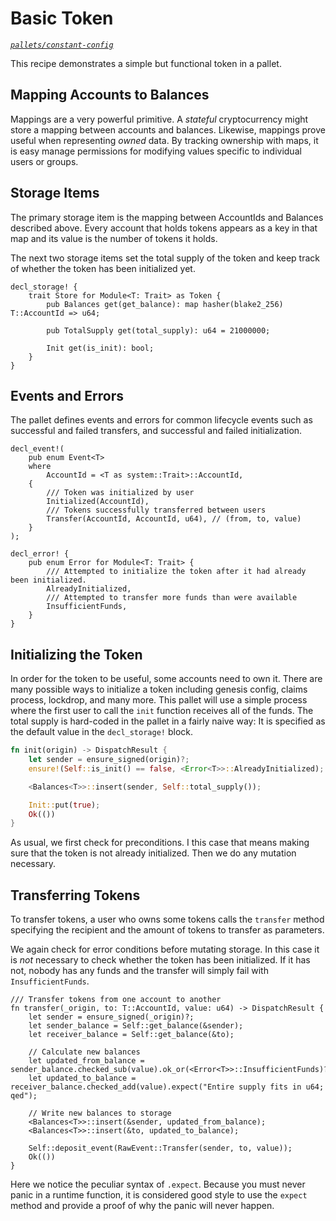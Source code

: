 # Basic Token
*[`pallets/constant-config`](https://github.com/substrate-developer-hub/recipes/tree/master/pallets/constant-config)*

This recipe demonstrates a simple but functional token in a pallet.

## Mapping Accounts to Balances
Mappings are a very powerful primitive. A *stateful* cryptocurrency might store a mapping between accounts and balances. Likewise, mappings prove useful when representing *owned* data. By tracking ownership with maps, it is easy manage permissions for modifying values specific to individual users or groups.

## Storage Items

The primary storage item is the mapping between AccountIds and Balances described above. Every account that holds tokens appears as a key in that map and its value is the number of tokens it holds.

The next two storage items set the total supply of the token and keep track of whether the token has been initialized yet.

```rust, ignore
decl_storage! {
	trait Store for Module<T: Trait> as Token {
		pub Balances get(get_balance): map hasher(blake2_256) T::AccountId => u64;

		pub TotalSupply get(total_supply): u64 = 21000000;

		Init get(is_init): bool;
	}
}
```

## Events and Errors

The pallet defines events and errors for common lifecycle events such as successful and failed transfers, and successful and failed initialization.

```rust, ignore
decl_event!(
	pub enum Event<T>
	where
		AccountId = <T as system::Trait>::AccountId,
	{
		/// Token was initialized by user
		Initialized(AccountId),
		/// Tokens successfully transferred between users
		Transfer(AccountId, AccountId, u64), // (from, to, value)
	}
);

decl_error! {
	pub enum Error for Module<T: Trait> {
		/// Attempted to initialize the token after it had already been initialized.
		AlreadyInitialized,
		/// Attempted to transfer more funds than were available
		InsufficientFunds,
	}
}
```

## Initializing the Token
In order for the token to be useful, some accounts need to own it. There are many possible ways to initialize a token including genesis config, claims process, lockdrop, and many more. This pallet will use a simple process where the first user to call the `init` function receives all of the funds. The total supply is hard-coded in the pallet in a fairly naive way: It is specified as the default value in the `decl_storage!` block.

```rust ignore
fn init(origin) -> DispatchResult {
	let sender = ensure_signed(origin)?;
	ensure!(Self::is_init() == false, <Error<T>>::AlreadyInitialized);

	<Balances<T>>::insert(sender, Self::total_supply());

	Init::put(true);
	Ok(())
}
```

As usual, we first check for preconditions. I this case that means making sure that the token is not already initialized. Then we do any mutation necessary.

## Transferring Tokens
To transfer tokens, a user who owns some tokens calls the `transfer` method specifying the recipient and the amount of tokens to transfer as parameters.

We again check for error conditions before mutating storage. In this case it is _not_ necessary to check whether the token has been initialized. If it has not, nobody has any funds and the transfer will simply fail with `InsufficientFunds`.

```rust, ignore
/// Transfer tokens from one account to another
fn transfer(_origin, to: T::AccountId, value: u64) -> DispatchResult {
	let sender = ensure_signed(_origin)?;
	let sender_balance = Self::get_balance(&sender);
	let receiver_balance = Self::get_balance(&to);

	// Calculate new balances
	let updated_from_balance = sender_balance.checked_sub(value).ok_or(<Error<T>>::InsufficientFunds)?;
	let updated_to_balance = receiver_balance.checked_add(value).expect("Entire supply fits in u64; qed");

	// Write new balances to storage
	<Balances<T>>::insert(&sender, updated_from_balance);
	<Balances<T>>::insert(&to, updated_to_balance);

	Self::deposit_event(RawEvent::Transfer(sender, to, value));
	Ok(())
}
```

Here we notice the peculiar syntax of `.expect`. Because you must never panic in a runtime function, it is considered good style to use the `expect` method and provide a proof of why the panic will never happen.
